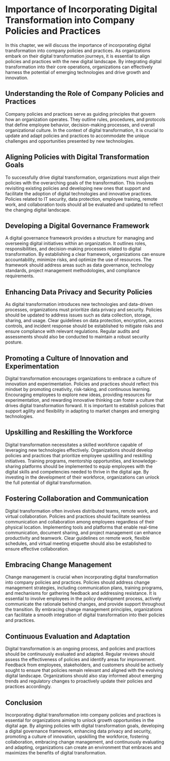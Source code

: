 # Importance of Incorporating Digital Transformation into Company Policies and Practices

In this chapter, we will discuss the importance of incorporating digital transformation into company policies and practices. As organizations embark on their digital transformation journeys, it is essential to align policies and practices with the new digital landscape. By integrating digital transformation into their core operations, organizations can effectively harness the potential of emerging technologies and drive growth and innovation.

## Understanding the Role of Company Policies and Practices

Company policies and practices serve as guiding principles that govern how an organization operates. They outline rules, procedures, and protocols that define employee behavior, decision-making processes, and overall organizational culture. In the context of digital transformation, it is crucial to update and adapt policies and practices to accommodate the unique challenges and opportunities presented by new technologies.

## Aligning Policies with Digital Transformation Goals

To successfully drive digital transformation, organizations must align their policies with the overarching goals of the transformation. This involves revisiting existing policies and developing new ones that support and facilitate the adoption of digital technologies and innovative practices. Policies related to IT security, data protection, employee training, remote work, and collaboration tools should all be evaluated and updated to reflect the changing digital landscape.

## Developing a Digital Governance Framework

A digital governance framework provides a structure for managing and overseeing digital initiatives within an organization. It outlines roles, responsibilities, and decision-making processes related to digital transformation. By establishing a clear framework, organizations can ensure accountability, minimize risks, and optimize the use of resources. The framework should address areas such as data governance, technology standards, project management methodologies, and compliance requirements.

## Enhancing Data Privacy and Security Policies

As digital transformation introduces new technologies and data-driven processes, organizations must prioritize data privacy and security. Policies should be updated to address issues such as data collection, storage, sharing, and usage. Clear guidelines on data protection, encryption, access controls, and incident response should be established to mitigate risks and ensure compliance with relevant regulations. Regular audits and assessments should also be conducted to maintain a robust security posture.

## Promoting a Culture of Innovation and Experimentation

Digital transformation encourages organizations to embrace a culture of innovation and experimentation. Policies and practices should reflect this mindset by promoting creativity, risk-taking, and continuous learning. Encouraging employees to explore new ideas, providing resources for experimentation, and rewarding innovative thinking can foster a culture that drives digital transformation forward. It is important to establish policies that support agility and flexibility in adapting to market changes and emerging technologies.

## Upskilling and Reskilling the Workforce

Digital transformation necessitates a skilled workforce capable of leveraging new technologies effectively. Organizations should develop policies and practices that prioritize employee upskilling and reskilling initiatives. Training programs, mentorship opportunities, and knowledge-sharing platforms should be implemented to equip employees with the digital skills and competencies needed to thrive in the digital age. By investing in the development of their workforce, organizations can unlock the full potential of digital transformation.

## Fostering Collaboration and Communication

Digital transformation often involves distributed teams, remote work, and virtual collaboration. Policies and practices should facilitate seamless communication and collaboration among employees regardless of their physical location. Implementing tools and platforms that enable real-time communication, document sharing, and project management can enhance productivity and teamwork. Clear guidelines on remote work, flexible schedules, and virtual meeting etiquette should also be established to ensure effective collaboration.

## Embracing Change Management

Change management is crucial when incorporating digital transformation into company policies and practices. Policies should address change management strategies, including communication plans, training programs, and mechanisms for gathering feedback and addressing resistance. It is essential to involve employees in the policy development process, actively communicate the rationale behind changes, and provide support throughout the transition. By embracing change management principles, organizations can facilitate a smooth integration of digital transformation into their policies and practices.

## Continuous Evaluation and Adaptation

Digital transformation is an ongoing process, and policies and practices should be continuously evaluated and adapted. Regular reviews should assess the effectiveness of policies and identify areas for improvement. Feedback from employees, stakeholders, and customers should be actively sought to ensure that policies remain relevant and aligned with the evolving digital landscape. Organizations should also stay informed about emerging trends and regulatory changes to proactively update their policies and practices accordingly.

## Conclusion

Incorporating digital transformation into company policies and practices is essential for organizations aiming to unlock growth opportunities in the digital age. By aligning policies with digital transformation goals, developing a digital governance framework, enhancing data privacy and security, promoting a culture of innovation, upskilling the workforce, fostering collaboration, embracing change management, and continuously evaluating and adapting, organizations can create an environment that embraces and maximizes the benefits of digital transformation.

